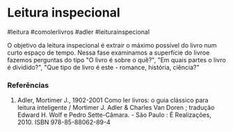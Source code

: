 # Leitura inspecional
#leitura #comolerlivros #adler #leiturainspecional

O objetivo da leitura inspecional é extrair o máximo possível do livro num curto espaço de tempo. Nessa fase examinamos a superfície do livroe fazemos perguntas do tipo "O livro é sobre o quê?", "Em quais partes o livro é dividido?", "Que tipo de livro é este - romance, história, ciência?"

### Referências
1. Adler, Mortimer J., 1902-2001 Como ler livros: o guia clássico para leitura inteligente / Mortimer J. Adler & Charles Van Doren ; tradução Edward H. Wolf e Pedro Sette-Câmara. - São Paulo : É Realizações, 2010. ISBN 978-85-88062-89-4